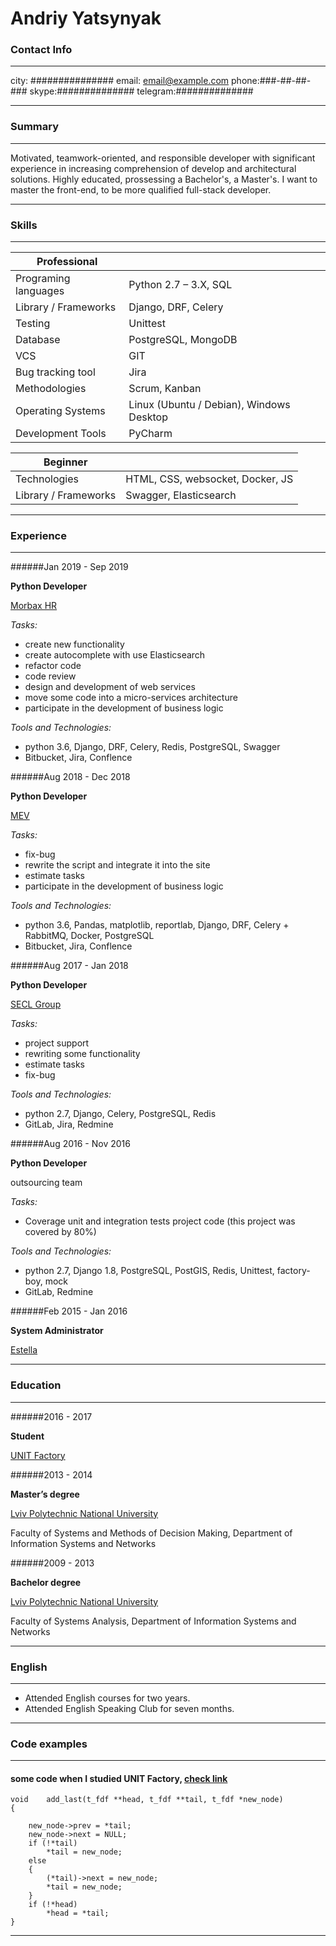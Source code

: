 # Andriy Yatsynyak

### Contact Info 
-------------------     ----------------------------
city: \###############
email: email@example.com
phone:\###-##-##-###
skype:\##############
telegram:\##############
-------------------     ----------------------------

### Summary
-------------------     ----------------------------
Motivated, teamwork-oriented, and responsible developer with significant experience in increasing comprehension of develop and architectural solutions. Highly educated, prossessing a Bachelor's, a Master's. I want to master the front-end, to be more qualified full-stack developer.
-------------------     ----------------------------

### Skills
-------------------     ----------------------------
| Professional | |
| ------ | ------ |
|Programing languages|Python 2.7 – 3.X, SQL|
|Library / Frameworks|Django, DRF, Celery|
|Testing|Unittest|
|Database|PostgreSQL, MongoDB|
|VCS|GIT|
|Bug tracking tool|Jira|
|Methodologies|Scrum, Kanban|
|Operating Systems|Linux (Ubuntu / Debian), Windows Desktop|
|Development Tools|PyCharm|

| Beginner | |
| ------ | ------ |
|Technologies|HTML, CSS, websocket, Docker, JS|
|Library / Frameworks|Swagger, Elasticsearch|

-------------------     ----------------------------


### Experience
-------------------     ----------------------------
######Jan 2019 - Sep 2019

**Python Developer**

[Morbax HR](https://morbax.com/)


*Tasks:*

* create new functionality
* create autocomplete with use Elasticsearch
* refactor code
* code review
* design and development of web services
* move some code into a micro-services architecture
* participate in the development of business logic

*Tools and Technologies:*

* python 3.6, Django, DRF, Celery, Redis, PostgreSQL, Swagger
* Bitbucket, Jira, Conflence


######Aug 2018 - Dec 2018

**Python Developer**

[MEV](https://mev.com/en)


*Tasks:*

* fix-bug
* rewrite the script and integrate it into the site
* estimate tasks
* participate in the development of business logic


*Tools and Technologies:*

* python 3.6, Pandas, matplotlib, reportlab, Django, DRF, Celery + RabbitMQ, Docker,
PostgreSQL
* Bitbucket, Jira, Conflence


######Aug 2017 - Jan 2018

**Python Developer**

[SECL Group](https://secl.com.ua)


*Tasks:*

* project support
* rewriting some functionality
* estimate tasks
* fix-bug


*Tools and Technologies:*

* python 2.7, Django, Celery, PostgreSQL, Redis
* GitLab, Jira, Redmine


######Aug 2016 - Nov 2016

**Python Developer**

outsourcing team


*Tasks:*

* Coverage unit and integration tests project code (this project was covered by 80%)


*Tools and Technologies:*

* python 2.7, Django 1.8, PostgreSQL, PostGIS, Redis, Unittest, factory-boy, mock
* GitLab, Redmine

######Feb 2015 - Jan 2016

**System Administrator**

[Estella](https://estella.ua)

-------------------     ----------------------------


### Education
-------------------     ----------------------------
######2016 - 2017

**Student**

[UNIT Factory](https://unit.ua/en/)


######2013 - 2014

**Master’s degree**

[Lviv Polytechnic National University](http://lp.edu.ua)

Faculty of Systems and Methods of Decision Making, Department of Information
Systems and Networks


######2009 - 2013

**Bachelor degree**

[Lviv Polytechnic National University](http://lp.edu.ua)

Faculty of Systems Analysis, Department of Information Systems and Networks

-------------------     ----------------------------

### English
-------------------     ----------------------------
* Attended English courses for two years.
* Attended English Speaking Club for seven months.
-------------------     ----------------------------


### Code examples
-------------------     ----------------------------
#### some code when I studied UNIT Factory, [check link](https://github.com/ayatsyny/fdf/blob/master/double_list.c)
```buildoutcfg
void	add_last(t_fdf **head, t_fdf **tail, t_fdf *new_node)
{

	new_node->prev = *tail;
	new_node->next = NULL;
	if (!*tail)
		*tail = new_node;
	else
	{
		(*tail)->next = new_node;
		*tail = new_node;
	}
	if (!*head)
		*head = *tail;
}
```
-------------------     ----------------------------